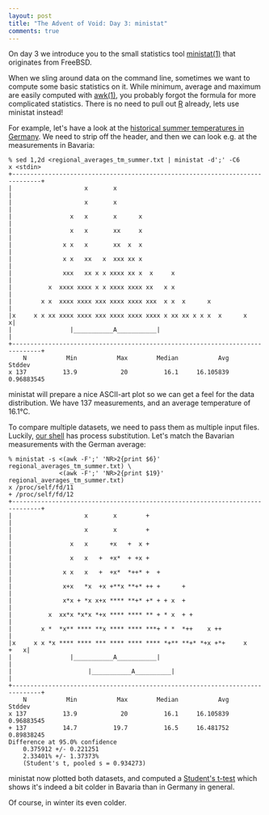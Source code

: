 ```yaml
---
layout: post
title: "The Advent of Void: Day 3: ministat"
comments: true
---
```


On day 3 we introduce you to the small statistics tool
[ministat(1)](https://man.voidlinux.eu/ministat.1) that originates
from FreeBSD.

When we sling around data on the command line, sometimes we want to
compute some basic statistics on it.  While minimum, average and
maximum are easily computed with
[awk(1)](https://man.voidlinux.eu/awk.1), you probably forgot the
formula for more complicated statistics.  There is no need to pull out
[R](https://man.voidlinux.eu/R.1) already, lets use ministat instead!

For example, let's have a look at the
[historical summer temperatures in Germany](ftp://ftp-cdc.dwd.de/pub/CDC/regional_averages_DE/seasonal/air_temperature_mean/regional_averages_tm_summer.txt).
We need to strip off the header, and then we can look e.g. at the
measurements in Bavaria:

```
% sed 1,2d <regional_averages_tm_summer.txt | ministat -d';' -C6
x <stdin>
+------------------------------------------------------------------------------+
|                    x       x                                                 |
|                    x       x                                                 |
|                x   x       x      x                                          |
|                x   x       xx     x                                          |
|              x x   x       xx  x  x                                          |
|              x x   xx   x  xxx xx x                                          |
|              xxx   xx x x xxxx xx x  x     x                                 |
|          x  xxxx xxxx x x xxxx xxxx xx   x x                                 |
|        x x  xxxx xxxx xxx xxxx xxxx xxx  x x  x      x                       |
|x     x x xx xxxx xxxx xxx xxxx xxxx xxxx x xx xx x x x  x      x            x|
|                |___________A___________|                                     |
+------------------------------------------------------------------------------+
    N           Min           Max        Median           Avg        Stddev
x 137          13.9            20          16.1     16.105839    0.96883545
```

ministat will prepare a nice ASCII-art plot so we can get a feel for
the data distribution.  We have 137 measurements, and an average
temperature of 16.1°C.

To compare multiple datasets, we need to pass them as multiple input files.
Luckily, [our shell](https://man.voidlinux.eu/zsh.1) has process substitution.
Let's match the Bavarian measurements with the German average:

```
% ministat -s <(awk -F';' 'NR>2{print $6}' regional_averages_tm_summer.txt) \
              <(awk -F';' 'NR>2{print $19}' regional_averages_tm_summer.txt) 
x /proc/self/fd/11
+ /proc/self/fd/12
+------------------------------------------------------------------------------+
|                    x       x        +                                        |
|                    x       x        +                                        |
|                x   x      +x   +  x +                                        |
|                x   x   +  +x*  + +x +                                        |
|              x x   x   +  +x*  *++* +  +                                     |
|              x+x   *x  +x +**x **+* ++ +      +                              |
|              x*x + *x x+x **** **+* +* + + x  +                              |
|          x  xx*x *x*x *+x **** **** ** + * x  + +                            |
|        x *  *x** **** **x **** **** ***+ * *  *++    x ++                    |
|x     x x *x **** **** *** **** **** **** *+** **+* *+x +*+     x        +   x|
|                |___________A___________|                                     |
|                     |___________A__________|                                 |
+------------------------------------------------------------------------------+
    N           Min           Max        Median           Avg        Stddev
x 137          13.9            20          16.1     16.105839    0.96883545
+ 137          14.7          19.7          16.5     16.481752    0.89838245
Difference at 95.0% confidence
	0.375912 +/- 0.221251
	2.33401% +/- 1.37373%
	(Student's t, pooled s = 0.934273)
```

ministat now plotted both datasets, and computed a [Student's
t-test](https://en.wikipedia.org/wiki/Student%27s_t-test) which shows
it's indeed a bit colder in Bavaria than in Germany in general.

Of course, in winter its even colder.
